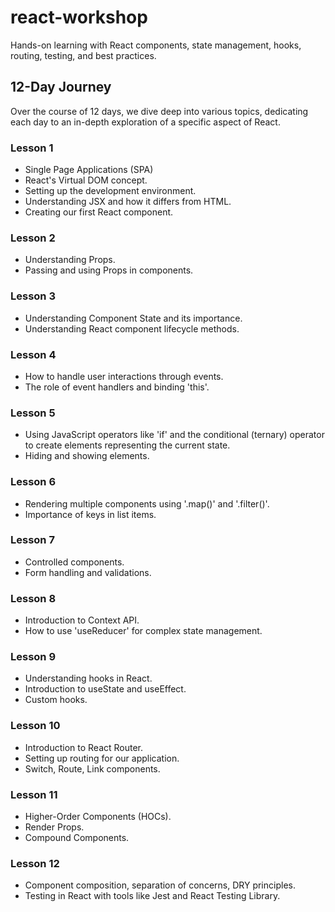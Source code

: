 # react-workshop
Hands-on learning with React components, state management, hooks, routing, testing, and best practices.

## 12-Day Journey
Over the course of 12 days, we dive deep into various topics, dedicating each day to an in-depth exploration of a specific aspect of React.

### Lesson 1
* Single Page Applications (SPA)
* React's Virtual DOM concept.
* Setting up the development environment.
* Understanding JSX and how it differs from HTML.
* Creating our first React component.

### Lesson 2
* Understanding Props.
* Passing and using Props in components.

### Lesson 3
* Understanding Component State and its importance.
* Understanding React component lifecycle methods.

### Lesson 4
* How to handle user interactions through events.
* The role of event handlers and binding 'this'.

### Lesson 5
* Using JavaScript operators like 'if' and the conditional (ternary) operator to create elements representing the current state.
* Hiding and showing elements.

### Lesson 6
* Rendering multiple components using '.map()' and '.filter()'.
* Importance of keys in list items.

### Lesson 7
* Controlled components.
* Form handling and validations.

### Lesson 8
* Introduction to Context API.
* How to use 'useReducer' for complex state management.

### Lesson 9
* Understanding hooks in React.
* Introduction to useState and useEffect.
* Custom hooks.

### Lesson 10
* Introduction to React Router.
* Setting up routing for our application.
* Switch, Route, Link components.

### Lesson 11
* Higher-Order Components (HOCs).
* Render Props.
* Compound Components.

### Lesson 12
* Component composition, separation of concerns, DRY principles.
* Testing in React with tools like Jest and React Testing Library.
